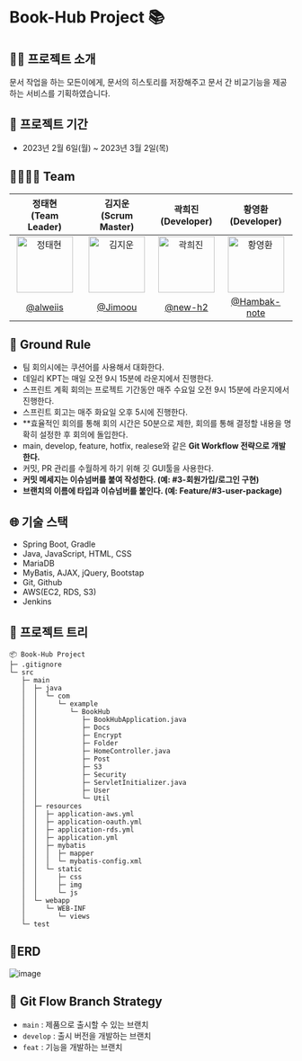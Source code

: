 # Book-Hub Project 📚

## 👨‍🏫 프로젝트 소개

문서 작업을 하는 모든이에게, 문서의 히스토리를 저장해주고 문서 간 비교기능을 제공하는 서비스를 기획하였습니다.

## 📅 프로젝트 기간

- 2023년 2월 6일(월) ~ 2023년 3월 2일(목)

## 👨‍👩‍👧‍👦 Team

|                   정태현<br>(Team Leader)                    |                   김지운<br>(Scrum Master)                   |                    곽희진<br>(Developer)                     |                    황영환<br>(Developer)                     |
| :----------------------------------------------------------: | :----------------------------------------------------------: | :----------------------------------------------------------: | :----------------------------------------------------------: |
| <img alt="정태현" src="https://avatars.githubusercontent.com/u/52318666?s=400&u=db2c82385286405ec4bffb145519a1b80f95b06a&v=4" height="100" width="100"> | <img alt="김지운" src="https://avatars.githubusercontent.com/u/109801772?v=4" height="100" width="100"> | <img alt="곽희진" src="https://avatars.githubusercontent.com/u/79350383?v=4" height="100" width="100"> | <img alt="황영환" src="https://avatars.githubusercontent.com/u/104403136?v=4" height="100" width="100"> |
|            [@alweiis](https://github.com/alweiis)            |             [@Jimoou](https://github.com/Jimoou)             |             [@new-h2](https://github.com/new-h2)             |        [@Hambak-note](https://github.com/Hambak-note)        |

## 📌 Ground Rule

- 팀 회의시에는 쿠션어를 사용해서 대화한다.
- 데일리 KPT는 매일 오전 9시 15분에 라운지에서 진행한다.
- 스프린트 계획 회의는 프로젝트 기간동안 매주 수요일 오전 9시 15분에 라운지에서 진행한다.
- 스프린트 회고는 매주 화요일 오후 5시에 진행한다.
- **효율적인 회의를 통해 회의 시간은 50분으로 제한, 회의를 통해 결정할 내용을 명확히 설정한 후 회의에 돌입한다.
- main, develop, feature, hotfix, realese와 같은 **Git Workflow 전략으로 개발한다.**
- 커밋, PR 관리를 수월하게 하기 위해 깃 GUI툴을 사용한다.
- **커밋 메세지는 이슈넘버를 붙여 작성한다. (예: #3-회원가입/로그인 구현)**
- **브랜치의 이름에 타입과 이슈넘버를 붙인다. (예: Feature/#3-user-package)**

## 🌐 기술 스택

- Spring Boot, Gradle
- Java, JavaScript, HTML, CSS
- MariaDB
- MyBatis, AJAX, jQuery,  Bootstap
- Git, Github
- AWS(EC2, RDS, S3)
- Jenkins

## 📁 프로젝트 트리

```
📦 Book-Hub Project
├─ .gitignore
└─ src
   ├─ main
   │  ├─ java
   │  │  └─ com
   │  │     └─ example
   │  │        └─ BookHub
   │  │           ├─ BookHubApplication.java
   │  │           ├─ Docs
   │  │           ├─ Encrypt
   │  │           ├─ Folder
   │  │           ├─ HomeController.java
   │  │           ├─ Post
   │  │           ├─ S3
   │  │           ├─ Security
   │  │           ├─ ServletInitializer.java
   │  │           ├─ User
   │  │           └─ Util
   │  ├─ resources
   │  │  ├─ application-aws.yml
   │  │  ├─ application-oauth.yml
   │  │  ├─ application-rds.yml
   │  │  ├─ application.yml
   │  │  ├─ mybatis
   │  │  │  ├─ mapper
   │  │  │  └─ mybatis-config.xml
   │  │  └─ static
   │  │     ├─ css
   │  │     ├─ img
   │  │     └─ js
   │  └─ webapp
   │     └─ WEB-INF
   │        └─ views
   └─ test
```

## 💭ERD

![image](https://user-images.githubusercontent.com/52318666/222539237-c69c62c3-c630-47e3-ac95-5dc82ac3c64d.png)

## 🔀 Git Flow Branch Strategy

- `main` : 제품으로 출시할 수 있는 브랜치
- `develop` : 출시 버전을 개발하는 브랜치
- `feat` : 기능을 개발하는 브랜치
